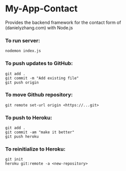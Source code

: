 # My-App-Contact
Provides the backend framework for the contact form of (danielyzhang.com) with Node.js

### To run server:
```
nodemon index.js
```

### To push updates to GitHub:
````
git add .
git commit -m "Add existing file"
git push origin
````

### To move Github repository:
````
git remote set-url origin <https://...git>
````

### To push to Heroku:
```
git add .
git commit -am "make it better"
git push heroku
```

### To reinitialize to Heroku:
```
git init
heroku git:remote -a <new-repository>
```